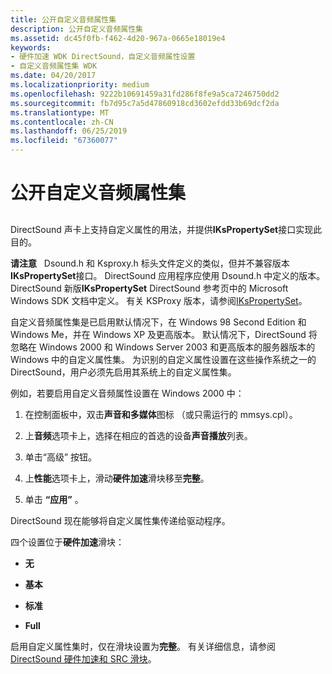 ```yaml
---
title: 公开自定义音频属性集
description: 公开自定义音频属性集
ms.assetid: dc45f0fb-f462-4d20-967a-0665e18019e4
keywords:
- 硬件加速 WDK DirectSound，自定义音频属性设置
- 自定义音频属性集 WDK
ms.date: 04/20/2017
ms.localizationpriority: medium
ms.openlocfilehash: 9222b10691459a31fd286f8fe9a5ca7246750dd2
ms.sourcegitcommit: fb7d95c7a5d47860918cd3602efdd33b69dcf2da
ms.translationtype: MT
ms.contentlocale: zh-CN
ms.lasthandoff: 06/25/2019
ms.locfileid: "67360077"
---
```

# <a name="exposing-custom-audio-property-sets"></a>公开自定义音频属性集


## <span id="exposing_custom_audio_property_sets"></span><span id="EXPOSING_CUSTOM_AUDIO_PROPERTY_SETS"></span>


DirectSound 声卡上支持自定义属性的用法，并提供**IKsPropertySet**接口实现此目的。

**请注意**   Dsound.h 和 Ksproxy.h 标头文件定义的类似，但并不兼容版本**IKsPropertySet**接口。 DirectSound 应用程序应使用 Dsound.h 中定义的版本。 DirectSound 新版**IKsPropertySet** DirectSound 参考页中的 Microsoft Windows SDK 文档中定义。 有关 KSProxy 版本，请参阅[IKsPropertySet](https://docs.microsoft.com/windows-hardware/drivers/ddi/content/dsound/nn-dsound-ikspropertyset)。

 

自定义音频属性集是已启用默认情况下，在 Windows 98 Second Edition 和 Windows Me，并在 Windows XP 及更高版本。 默认情况下，DirectSound 将忽略在 Windows 2000 和 Windows Server 2003 和更高版本的服务器版本的 Windows 中的自定义属性集。 为识别的自定义属性设置在这些操作系统之一的 DirectSound，用户必须先启用其系统上的自定义属性集。

例如，若要启用自定义音频属性设置在 Windows 2000 中：

1.  在控制面板中，双击**声音和多媒体**图标 （或只需运行的 mmsys.cpl）。

2.  上**音频**选项卡上，选择在相应的首选的设备**声音播放**列表。

3.  单击“高级”  按钮。

4.  上**性能**选项卡上，滑动**硬件加速**滑块移至**完整**。

5.  单击 **“应用”** 。

DirectSound 现在能够将自定义属性集传递给驱动程序。

四个设置位于**硬件加速**滑块：

-   **无**

-   **基本**

-   **标准**

-   **Full**

启用自定义属性集时，仅在滑块设置为**完整**。 有关详细信息，请参阅[DirectSound 硬件加速和 SRC 滑块](directsound-hardware-acceleration-and-src-sliders.md)。

 

 




